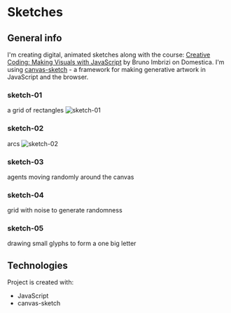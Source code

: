 # Sketches
## General info

I'm creating digital, animated sketches along with the course: [Creative Coding: Making Visuals with JavaScript](https://www.domestika.org/en/courses/2729-creative-coding-making-visuals-with-javascript/) by Bruno Imbrizi on Domestica.
I'm using [canvas-sketch](https://github.com/mattdesl/canvas-sketch) - a framework for making generative artwork in JavaScript and the browser.

### sketch-01
a grid of rectangles
![sketch-01](https://github.com/user-attachments/assets/b8586922-d039-4d1e-8906-86b13fb99599)

### sketch-02
arcs
![sketch-02](https://github.com/user-attachments/assets/4a7e1990-7f7e-4179-a4b8-ed4a4791403d)

### sketch-03
agents moving randomly around the canvas
### sketch-04
grid with noise to generate randomness
### sketch-05
drawing small glyphs to form a one big letter
## Technologies

Project is created with:

-   JavaScript
-   canvas-sketch
